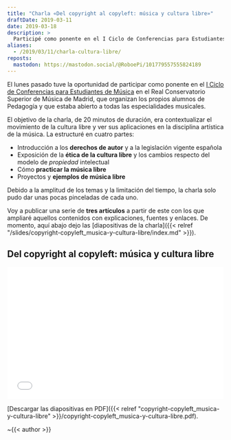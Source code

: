 ```yaml
---
title: "Charla «Del copyright al copyleft: música y cultura libre»"
draftDate: 2019-03-11
date: 2019-03-18
description: >
  Participé como ponente en el I Ciclo de Conferencias para Estudiantes de Música en el Real Conservatorio Superior de Música de Madrid, donde hablé de la cultura libre y de cómo practicar y disfrutar de una música libre.
aliases:
  - /2019/03/11/charla-cultura-libre/
reposts:
  mastodon: https://mastodon.social/@RoboePi/101779557555824189
---
```


El lunes pasado tuve la oportunidad de participar como ponente en el [I Ciclo de Conferencias para Estudiantes de Música](https://web.archive.org/web/20190311211504/https://i-ciclo-de-conferencias-de-estudiantes-del-rcsmm4.webnode.es/proyectos/) en el Real Conservatorio Superior de Música de Madrid, que organizan los propios alumnos de Pedagogía y que estaba abierto a todas las especialidades musicales.

El objetivo de la charla, de 20 minutos de duración, era contextualizar el movimiento de la cultura libre y ver sus aplicaciones en la disciplina artística de la música. La estructuré en cuatro partes:

- Introducción a los **derechos de autor** y a la legislación vigente española
- Exposición de la **ética de la cultura libre** y los cambios respecto del modelo de _propiedad_ intelectual
- Cómo **practicar la música libre**
- Proyectos y **ejemplos de música libre**

Debido a la amplitud de los temas y la limitación del tiempo, la charla solo pudo dar unas pocas pinceladas de cada uno.

Voy a publicar una serie de **tres artículos** a partir de este con los que ampliaré aquellos contenidos con explicaciones, fuentes y enlaces. De momento, aquí abajo dejo las [diapositivas de la charla]({{< relref "/slides/copyright-copyleft_musica-y-cultura-libre/index.md" >}}).


## Del copyright al copyleft: música y cultura libre

<iframe
  src='{{< relref "copyright-copyleft_musica-y-cultura-libre" >}}/copyright-copyleft_musica-y-cultura-libre.pdf'
  title="Presentación en PDF de la charla «Del copyright al copyleft: música y cultura libre»"
  allowfullscreen
  style="display: block; width: 100%; min-height: 22em; border: 0"
></iframe>
<noscript>

[Descargar las diapositivas en PDF]({{< relref "copyright-copyleft_musica-y-cultura-libre" >}}/copyright-copyleft_musica-y-cultura-libre.pdf).

</noscript>

~{{< author >}}
